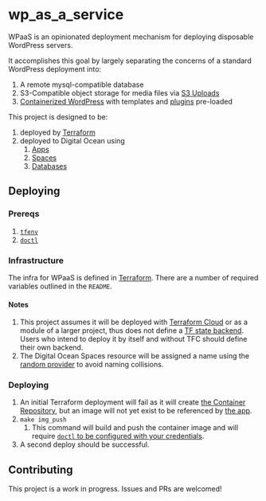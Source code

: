 # wp_as_a_service

WPaaS is an opinionated deployment mechanism for deploying disposable WordPress servers.

It accomplishes this goal by largely separating the concerns of a standard WordPress deployment into:

1. A remote mysql-compatible database
2. S3-Compatible object storage for media files via [S3 Uploads](https://github.com/humanmade/S3-Uploads)
3. [Containerized WordPress](./docker/Dockerfile) with templates and [plugins](./docker/plugins.sh) pre-loaded

This project is designed to be:

1. deployed by [Terraform](./terraform/)
2. deployed to Digital Ocean using
   1. [Apps](https://docs.digitalocean.com/products/app-platform/)
   2. [Spaces](https://docs.digitalocean.com/products/spaces/)
   3. [Databases](https://docs.digitalocean.com/products/databases/)

## Deploying

### Prereqs

1. [`tfenv`](https://github.com/tfutils/tfenv)
2. [`doctl`](https://docs.digitalocean.com/reference/doctl/how-to/install/)

### Infrastructure

The infra for WPaaS is defined in [Terraform](./terraform/). There are a number of required variables outlined in the `README`.

#### Notes

1. This project assumes it will be deployed with [Terraform Cloud](https://developer.hashicorp.com/terraform/cloud-docs) or as a module of a larger project, thus does not define a [TF state backend](https://developer.hashicorp.com/terraform/language/settings/backends/configuration). Users who intend to deploy it by itself and without TFC should define their own backend.
2. The Digital Ocean Spaces resource will be assigned a name using the [random provider](https://registry.terraform.io/providers/hashicorp/random/latest/docs) to avoid naming collisions.

### Deploying

1. An initial Terraform deployment will fail as it will create [the Container Repository](./terraform/image/registry.tf), but an image will not yet exist to be referenced by [the app](./terraform/compute/).
2. `make img_push`
   1. This command will build and push the container image and will require [`doctl` to be configured with your credentials](https://docs.digitalocean.com/reference/doctl/how-to/install/#step-3-use-the-api-token-to-grant-account-access-to-doctl).
3. A second deploy should be successful.

## Contributing

This project is a work in progress. Issues and PRs are welcomed!
